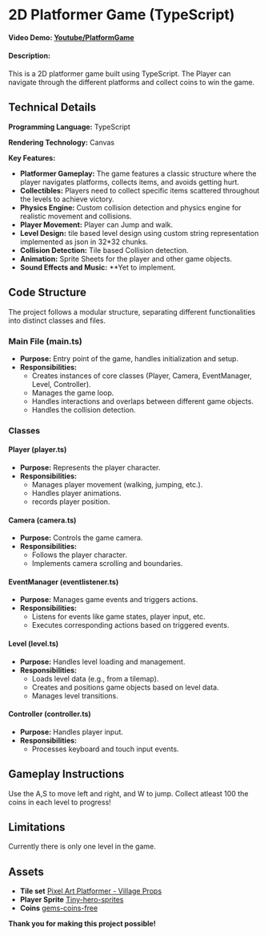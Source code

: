 
# 2D Platformer Game (TypeScript)

#### Video Demo:  [Youtube/PlatformGame](https://youtu.be/pCfwaae1Xkc?si=mqeQbrc7ytJ6rAiP)
#### Description:
This is a 2D platformer game built using TypeScript. The Player can navigate through the different platforms  and collect coins to win the game.

## Technical Details

**Programming Language:** TypeScript

**Rendering Technology:** Canvas

**Key Features:**

* **Platformer Gameplay:** The game features a classic structure where the player navigates platforms, collects items, and avoids getting hurt.
* **Collectibles:** Players need to collect specific items scattered throughout the levels to achieve victory.
* **Physics Engine:** Custom collision detection and physics engine for realistic movement and collisions.
* **Player Movement:** Player can Jump and walk.
* **Level Design:** tile based level design using custom string representation implemented as json in 32*32 chunks.
* **Collision Detection:** Tile based Collision detection.
* **Animation:** Sprite Sheets for the player and other game objects.
* **Sound Effects and Music:** \*\*Yet to implement.

## Code Structure
The project follows a modular structure, separating different functionalities into distinct classes and files.

### Main File (main.ts)

- **Purpose:** Entry point of the game, handles initialization and setup.
- **Responsibilities:**
  - Creates instances of core classes (Player, Camera, EventManager, Level, Controller).
  - Manages the game loop.
  - Handles interactions and overlaps between different game objects.
  - Handles the collision detection.

### Classes

#### Player (player.ts)

- **Purpose:** Represents the player character.
- **Responsibilities:**
  - Manages player movement (walking, jumping, etc.).
  - Handles player animations.
  - records player position.

#### Camera (camera.ts)

- **Purpose:** Controls the game camera.
- **Responsibilities:**
  - Follows the player character.
  - Implements camera scrolling and boundaries.

#### EventManager (eventlistener.ts)

- **Purpose:** Manages game events and triggers actions.
- **Responsibilities:**
  - Listens for events like game states, player input, etc.
  - Executes corresponding actions based on triggered events.

#### Level (level.ts)

- **Purpose:** Handles level loading and management.
- **Responsibilities:**
  - Loads level data (e.g., from a tilemap).
  - Creates and positions game objects based on level data.
  - Manages level transitions.

#### Controller (controller.ts)

- **Purpose:** Handles player input.
- **Responsibilities:**
  - Processes keyboard and touch input events.


## Gameplay Instructions

Use the A,S to move left and right, and W to jump. Collect atleast 100 the coins in each level to progress!


## Limitations
Currently there is only one level in the game.

## Assets


* **Tile set**  [Pixel Art Platformer - Village Props](https://cainos.itch.io/pixel-art-platformer-village-props)
* **Player Sprite** [Tiny-hero-sprites](https://free-game-assets.itch.io/free-tiny-hero-sprites-pixel-art)
* **Coins** [gems-coins-free](https://laredgames.itch.io/gems-coins-free)


**Thank you for making this project possible!**

